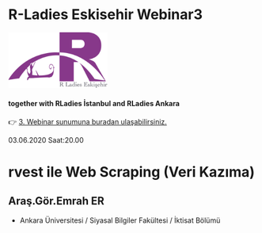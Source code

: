 # R-Ladies Eskisehir Webinar3

<img src="https://github.com/bkanx/R-Ladies-EskisehR-Stickers/blob/master/Init.png" width="200"> 

#### together with RLadies İstanbul and RLadies Ankara

:point_right:  [3. Webinar sunumuna buradan ulaşabilirsiniz. ](https://github.com/rladies/meetup-presentations_eskisehir/tree/master/4thMeetup)




03.06.2020 Saat:20.00

# rvest ile Web Scraping (Veri Kazıma)

## Araş.Gör.Emrah ER

  
  - Ankara Üniversitesi / Siyasal Bilgiler Fakültesi / İktisat Bölümü

